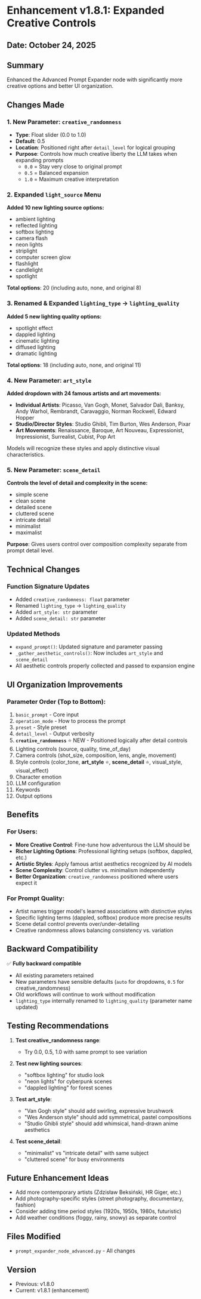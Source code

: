 # Enhancement v1.8.1: Expanded Creative Controls

## Date: October 24, 2025

## Summary
Enhanced the Advanced Prompt Expander node with significantly more creative options and better UI organization.

## Changes Made

### 1. New Parameter: `creative_randomness`
- **Type**: Float slider (0.0 to 1.0)
- **Default**: 0.5
- **Location**: Positioned right after `detail_level` for logical grouping
- **Purpose**: Controls how much creative liberty the LLM takes when expanding prompts
  - `0.0` = Stay very close to original prompt
  - `0.5` = Balanced expansion
  - `1.0` = Maximum creative interpretation

### 2. Expanded `light_source` Menu
**Added 10 new lighting source options:**
- ambient lighting
- reflected lighting
- softbox lighting
- camera flash
- neon lights
- striplight
- computer screen glow
- flashlight
- candlelight
- spotlight

**Total options**: 20 (including auto, none, and original 8)

### 3. Renamed & Expanded `lighting_type` → `lighting_quality`
**Added 5 new lighting quality options:**
- spotlight effect
- dappled lighting
- cinematic lighting
- diffused lighting
- dramatic lighting

**Total options**: 18 (including auto, none, and original 11)

### 4. New Parameter: `art_style`
**Added dropdown with 24 famous artists and art movements:**
- **Individual Artists**: Picasso, Van Gogh, Monet, Salvador Dali, Banksy, Andy Warhol, Rembrandt, Caravaggio, Norman Rockwell, Edward Hopper
- **Studio/Director Styles**: Studio Ghibli, Tim Burton, Wes Anderson, Pixar
- **Art Movements**: Renaissance, Baroque, Art Nouveau, Expressionist, Impressionist, Surrealist, Cubist, Pop Art

Models will recognize these styles and apply distinctive visual characteristics.

### 5. New Parameter: `scene_detail`
**Controls the level of detail and complexity in the scene:**
- simple scene
- clean scene
- detailed scene
- cluttered scene
- intricate detail
- minimalist
- maximalist

**Purpose**: Gives users control over composition complexity separate from prompt detail level.

## Technical Changes

### Function Signature Updates
- Added `creative_randomness: float` parameter
- Renamed `lighting_type` → `lighting_quality`
- Added `art_style: str` parameter
- Added `scene_detail: str` parameter

### Updated Methods
- `expand_prompt()`: Updated signature and parameter passing
- `_gather_aesthetic_controls()`: Now includes `art_style` and `scene_detail`
- All aesthetic controls properly collected and passed to expansion engine

## UI Organization Improvements

### Parameter Order (Top to Bottom):
1. `basic_prompt` - Core input
2. `operation_mode` - How to process the prompt
3. `preset` - Style preset
4. `detail_level` - Output verbosity
5. **`creative_randomness`** ⭐ NEW - Positioned logically after detail controls
6. Lighting controls (source, quality, time_of_day)
7. Camera controls (shot_size, composition, lens, angle, movement)
8. Style controls (color_tone, **art_style** ⭐, **scene_detail** ⭐, visual_style, visual_effect)
9. Character emotion
10. LLM configuration
11. Keywords
12. Output options

## Benefits

### For Users:
- **More Creative Control**: Fine-tune how adventurous the LLM should be
- **Richer Lighting Options**: Professional lighting setups (softbox, dappled, etc.)
- **Artistic Styles**: Apply famous artist aesthetics recognized by AI models
- **Scene Complexity**: Control clutter vs. minimalism independently
- **Better Organization**: `creative_randomness` positioned where users expect it

### For Prompt Quality:
- Artist names trigger model's learned associations with distinctive styles
- Specific lighting terms (dappled, softbox) produce more precise results
- Scene detail control prevents over/under-detailing
- Creative randomness allows balancing consistency vs. variation

## Backward Compatibility
✅ **Fully backward compatible**
- All existing parameters retained
- New parameters have sensible defaults (`auto` for dropdowns, `0.5` for creative_randomness)
- Old workflows will continue to work without modification
- `lighting_type` internally renamed to `lighting_quality` (parameter name updated)

## Testing Recommendations

1. **Test creative_randomness range**:
   - Try 0.0, 0.5, 1.0 with same prompt to see variation
   
2. **Test new lighting sources**:
   - "softbox lighting" for studio look
   - "neon lights" for cyberpunk scenes
   - "dappled lighting" for forest scenes

3. **Test art_style**:
   - "Van Gogh style" should add swirling, expressive brushwork
   - "Wes Anderson style" should add symmetrical, pastel compositions
   - "Studio Ghibli style" should add whimsical, hand-drawn anime aesthetics

4. **Test scene_detail**:
   - "minimalist" vs "intricate detail" with same subject
   - "cluttered scene" for busy environments

## Future Enhancement Ideas
- Add more contemporary artists (Zdzisław Beksiński, HR Giger, etc.)
- Add photography-specific styles (street photography, documentary, fashion)
- Consider adding time period styles (1920s, 1950s, 1980s, futuristic)
- Add weather conditions (foggy, rainy, snowy) as separate control

## Files Modified
- `prompt_expander_node_advanced.py` - All changes

## Version
- Previous: v1.8.0
- Current: v1.8.1 (enhancement)
